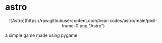 # astro


<center> ![Astro](https://raw.githubusercontent.com/bear-codes/astro/main/pixil-frame-0.png "Astro")</center>


a simple game made using pygame.
